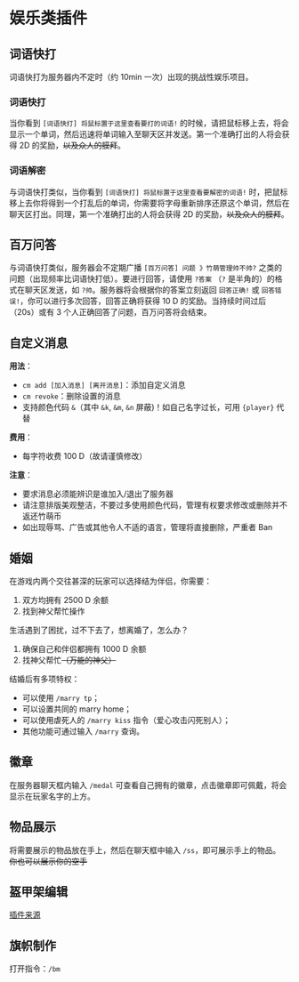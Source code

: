 # 娱乐类插件

## 词语快打

词语快打为服务器内不定时（约 10min 一次）出现的挑战性娱乐项目。

### 词语快打

当你看到 `[词语快打] 将鼠标置于这里查看要打的词语!` 的时候，请把鼠标移上去，将会显示一个单词，然后迅速将单词输入至聊天区并发送。第一个准确打出的人将会获得 2D 的奖励，~~以及众人的膜拜~~。

### 词语解密

与词语快打类似，当你看到 `[词语快打] 将鼠标置于这里查看要解密的词语!` 时，把鼠标移上去你将得到一个打乱后的单词，你需要将字母重新排序还原这个单词，然后在聊天区打出。同理，第一个准确打出的人将会获得 2D 的奖励，~~以及众人的膜拜~~。

## 百万问答

与词语快打类似，服务器会不定期广播 `[百万问答] 问题 》竹萌管理帅不帅?` 之类的问题（出现频率比词语快打低）。要进行回答，请使用 `?答案` （`?` 是半角的）的格式在聊天区发送，如 `?帅`。服务器将会根据你的答案立刻返回 `回答正确!` 或 `回答错误!`，你可以进行多次回答，回答正确将获得 10 D 的奖励。当持续时间过后（20s）或有 3 个人正确回答了问题，百万问答将会结束。

## 自定义消息 <a id="cm"></a>

**用法**：

* `cm add [加入消息] [离开消息]`：添加自定义消息
* `cm revoke`：删除设置的消息
* 支持颜色代码 `&`（其中 `&k`, `&m`, `&n` 屏蔽\)！如自己名字过长，可用 `{player}` 代替

**费用**：

* 每字符收费 100 D（故请谨慎修改）

**注意**：

* 要求消息必须能辨识是谁加入/退出了服务器
* 请注意排版美观整洁，不要过多使用颜色代码，管理有权要求修改或删除并不返还竹萌币
* 如出现辱骂、广告或其他令人不适的语言，管理将直接删除，严重者 Ban

## 婚姻 <a id="marry"></a>

在游戏内两个交往甚深的玩家可以选择结为伴侣，你需要：

1. 双方均拥有 2500 D 余额
2. 找到神父帮忙操作

生活遇到了困扰，过不下去了，想离婚了，怎么办？

1. 确保自己和伴侣都拥有 1000 D 余额
2. 找神父帮忙~~（万能的神父）~~

结婚后有多项特权：

* 可以使用 `/marry tp`；
* 可以设置共同的 marry home；
* 可以使用虐死人的 `/marry kiss` 指令（爱心攻击闪死别人）；
* 其他功能可通过输入 `/marry` 查询。

## 徽章 <a id="medal"></a>

在服务器聊天框内输入 `/medal` 可查看自己拥有的徽章，点击徽章即可佩戴，将会显示在玩家名字的上方。

## 物品展示 <a id="ss"></a>

将需要展示的物品放在手上，然后在聊天框中输入 `/ss`，即可展示手上的物品。  
~~你也可以展示你的空手~~

## 盔甲架编辑

[插件来源](https://www.spigotmc.org/resources/armor-stand-editor.7688/)

## 旗帜制作 <a id="bm"></a>

打开指令：`/bm`

